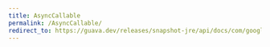 ```yaml
---
title: AsyncCallable
permalink: /AsyncCallable/
redirect_to: https://guava.dev/releases/snapshot-jre/api/docs/com/google/common/util/concurrent/AsyncCallable.html
---
```

